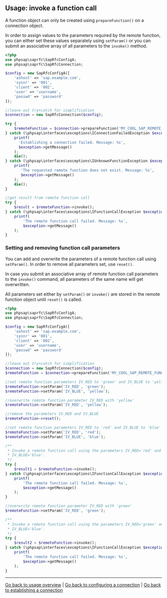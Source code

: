 ## Usage: invoke a function call

A function object can only be created using `prepareFunction()` on a connection
 object.

In order to assign values to the parameters required by the remote function,
 you can either set these values separately using `setParam()` or you can
 submit an associative array of all parameters to the `invoke()` method.

```php
<?php
use phpsap\saprfc\SapRfcConfigA;
use phpsap\saprfc\SapRfcConnection;

$config = new SapRfcConfigA([
    'ashost' => 'sap.example.com',
    'sysnr' => '001',
    'client' => '002',
    'user' => 'username',
    'passwd' => 'password'
]);

//leave out try+catch for simplification
$connection = new SapRfcConnection($config);

try {
    $remoteFunction = $connection->prepareFunction('MY_COOL_SAP_REMOTE_FUNCTION');
} catch (\phpsap\interfaces\exceptions\IConnectionFailedException $exception) {
    printf(
      'Establishing a connection failed. Message: %s',
      $exception->getMessage()
    );
    die();
} catch (\phpsap\interfaces\exceptions\IUnknownFunctionException $exception) {
    printf(
       'The requested remote function does not exist. Message: %s',
       $exception->getMessage()
    );
    die();
}

//get result from remote function call
try {
    $result = $remoteFunction->invoke();
} catch (\phpsap\interfaces\exceptions\IFunctionCallException $exception) {
    printf(
        'The remote function call failed. Message: %s',
        $exception->getMessage()
    );
}
```

### Setting and removing function call parameters

You can add and overwrite the parameters of a remote function call using
 `setParam()`. In order to remove all parameters set, use `reset()`.

In case you submit an associative array of remote function call parameters to
 the `invoke()` command, all parameters of the same name will get overwritten.

All parameters set either by `setParam()` or `invoke()` are stored in the
 remote function object until `reset()` is called.

```php
<?php
use phpsap\saprfc\SapRfcConfigA;
use phpsap\saprfc\SapRfcConnection;

$config = new SapRfcConfigA([
    'ashost' => 'sap.example.com',
    'sysnr' => '001',
    'client' => '002',
    'user' => 'username',
    'passwd' => 'password'
]);

//leave out try+catch for simplification
$connection = new SapRfcConnection($config);
$remoteFunction = $connection->prepareFunction('MY_COOL_SAP_REMOTE_FUNCTION');

//set remote function parameters IV_RED to 'green' and IV_BLUE to 'yellow'
$remoteFunction->setParam('IV_RED', 'green');
$remoteFunction->setParam('IV_BLUE', 'yellow');

//overwrite remote function parameter IV_RED with 'yellow'
$remoteFunction->setParam('IV_RED', 'yellow');

//remove the parameters IV_RED and IV_BLUE
$remoteFunction->reset();

//set remote function parameters IV_RED to 'red' and IV_BLUE to 'blue'
$remoteFunction->setParam('IV_RED', 'red');
$remoteFunction->setParam('IV_BLUE', 'blue');

/**
 * Invoke a remote function call using the parameters IV_RED='red' and
 * IV_BLUE='blue'.
 */ 
try {
    $result1 = $remoteFunction->invoke();
} catch (\phpsap\interfaces\exceptions\IFunctionCallException $exception) {
    printf(
        'The remote function call failed. Message: %s',
        $exception->getMessage()
    );
}

//overwrite remote function parameter IV_RED with 'green'
$remoteFunction->setParam('IV_RED', 'green');

/**
 * Invoke a remote function call using the parameters IV_RED='green' and
 * IV_BLUE='blue'.
 */ 
try {
    $result2 = $remoteFunction->invoke();
} catch (\phpsap\interfaces\exceptions\IFunctionCallException $exception) {
    printf(
        'The remote function call failed. Message: %s',
        $exception->getMessage()
    );
}
```

---

[Go back to usage overview](usage)
 | [Go back to configuring a connection](saprfc-config)
 | [Go back to establishing a connection](saprfc-connection)
